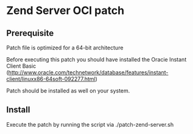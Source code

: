 # Zend Server OCI patch #

## Prerequisite ##

Patch file is optimized for a 64-bit architecture

Before executing this patch you should have installed the Oracie Instant Client Basic (http://www.oracle.com/technetwork/database/features/instant-client/linuxx86-64soft-092277.html)

Patch should be installed as well on your system.

## Install ##

Execute the patch by running the script via ./patch-zend-server.sh